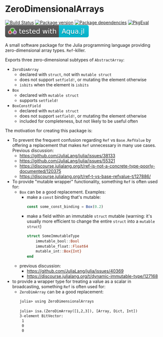 # ZeroDimensionalArrays

[![Build Status](https://github.com/JuliaArrays/ZeroDimensionalArrays.jl/actions/workflows/CI.yml/badge.svg?branch=main)](https://github.com/JuliaArrays/ZeroDimensionalArrays.jl/actions/workflows/CI.yml?query=branch%3Amain)
[![Package version](https://juliahub.com/docs/General/ZeroDimensionalArrays/stable/version.svg)](https://juliahub.com/ui/Packages/General/ZeroDimensionalArrays)
[![Package dependencies](https://juliahub.com/docs/General/ZeroDimensionalArrays/stable/deps.svg)](https://juliahub.com/ui/Packages/General/ZeroDimensionalArrays?t=2)
[![PkgEval](https://JuliaCI.github.io/NanosoldierReports/pkgeval_badges/Z/ZeroDimensionalArrays.svg)](https://JuliaCI.github.io/NanosoldierReports/pkgeval_badges/Z/ZeroDimensionalArrays.html)
[![Aqua](https://raw.githubusercontent.com/JuliaTesting/Aqua.jl/master/badge.svg)](https://github.com/JuliaTesting/Aqua.jl)

A small software package for the Julia programming language providing zero-dimensional array types. `Ref`-killer.

Exports three zero-dimensional subtypes of `AbstractArray`:
* `ZeroDimArray`
    * declared with `struct`, not with `mutable struct`
    * does not support `setfield!`, or mutating the element otherwise
    * `isbits` when the element is `isbits`
* `Box`
    * declared with `mutable struct`
    * supports `setfield!`
* `BoxConstField`
    * declared with `mutable struct`
    * does not support `setfield!`, or mutating the element otherwise
    * included for completeness, but not likely to be useful often

The motivation for creating this package is:
* To prevent the frequent confusion regarding `Ref` vs `Base.RefValue` by offering a replacement that makes `Ref` unnecessary in many use cases. Previous discussion:
    * https://github.com/JuliaLang/julia/issues/38133
    * https://github.com/JuliaLang/julia/issues/55321
    * https://discourse.julialang.org/t/ref-is-not-a-concrete-type-poorly-documented/120375
    * https://discourse.julialang.org/t/ref-t-vs-base-refvalue-t/127886/
* To provide "mutable wrapper" functionality, something `Ref` is often used for:
    * `Box` can be a good replacement. Examples:
        * make a `const` binding that's mutable:
          ```julia
          const some_const_binding = Box(0.2)
          ```
        * make a field within an immutable `struct` mutable (warning: it's usually more efficient to change the entire `struct` into a `mutable struct`)
          ```julia
          struct SomeImmutableType
              immutable_bool::Bool
              immutable_float::Float64
              mutable_int::Box{Int}
          end
          ```
    * previous discussion:
        * https://github.com/JuliaLang/julia/issues/40369
        * https://discourse.julialang.org/t/dynamic-immutable-type/127168
* to provide a wrapper type for treating a value as a scalar in broadcasting, something `Ref` is often used for:
    * `ZeroDimArray` can be a good replacement:
      ```julia-repl
      julia> using ZeroDimensionalArrays

      julia> isa.(ZeroDimArray([1,2,3]), [Array, Dict, Int])
      3-element BitVector:
       1
       0
       0
      ```
